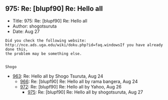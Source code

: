 ## 975: Re: [blupf90] Re: Hello all

- Title: 975: Re: [blupf90] Re: Hello all
- Author: shogotsuruta
- Date: Aug 27
```
Did you check the following website: http://nce.ads.uga.edu/wiki/doku.php?id=faq.windowsIf you have already done this,
the problem may be something else.


Shogo
```

- [963](0963.md): Re: Hello all by Shogo Tsuruta, Aug 24
    - [966](0966.md): Re: [blupf90] Re: Hello all by rama bangera, Aug 24
    - [972](0972.md): Re: [blupf90] Re: Hello all by Yahoo, Aug 26
        - [975](0975.md): Re: [blupf90] Re: Hello all by shogotsuruta, Aug 27
